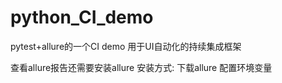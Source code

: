# python_CI_demo
pytest+allure的一个CI demo
用于UI自动化的持续集成框架

查看allure报告还需要安装allure
安装方式:
下载allure
配置环境变量
